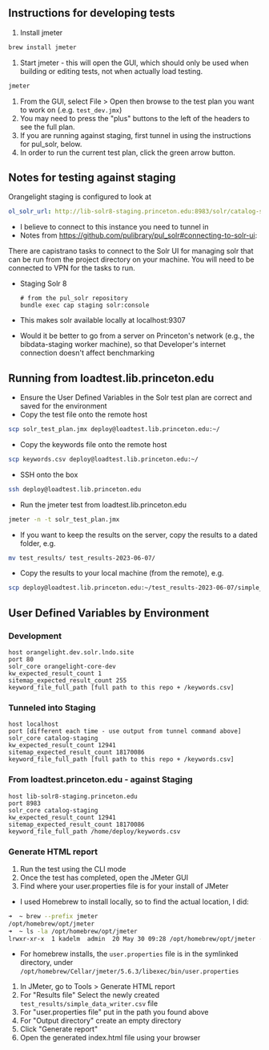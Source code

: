 ## Instructions for developing tests
1. Install jmeter
```bash
brew install jmeter 
```
1. Start jmeter - this will open the GUI, which should only be used when building or editing tests, not when actually load testing.
```bash
jmeter
```
1. From the GUI, select File > Open then browse to the test plan you want to work on (.e.g. `test_dev.jmx`)
1. You may need to press the "plus" buttons to the left of the headers to see the full plan.
1. If you are running against staging, first tunnel in using the instructions for pul_solr, below.
1. In order to run the current test plan, click the green arrow button.

## Notes for testing against staging
Orangelight staging is configured to look at
```yaml
ol_solr_url: http://lib-solr8-staging.princeton.edu:8983/solr/catalog-staging
```
* I believe to connect to this instance you need to tunnel in
* Notes from https://github.com/pulibrary/pul_solr#connecting-to-solr-ui:

There are capistrano tasks to connect to the Solr UI for managing solr that can be run from the project directory on your machine.  You will need to be connected to VPN for the tasks to run.

 * Staging Solr 8
   ```
   # from the pul_solr repository
   bundle exec cap staging solr:console
   ```
* This makes solr available locally at localhost:9307

* Would it be better to go from a server on Princeton's network (e.g., the bibdata-staging worker machine), so that Developer's internet connection doesn't affect benchmarking

## Running from loadtest.lib.princeton.edu
* Ensure the User Defined Variables in the Solr test plan are correct and saved for the environment
* Copy the test file onto the remote host
```bash
scp solr_test_plan.jmx deploy@loadtest.lib.princeton.edu:~/
```
* Copy the keywords file onto the remote host
```bash
scp keywords.csv deploy@loadtest.lib.princeton.edu:~/
```
* SSH onto the box
```bash
ssh deploy@loadtest.lib.princeton.edu
```
* Run the jmeter test from loadtest.lib.princeton.edu
```bash
jmeter -n -t solr_test_plan.jmx
```
* If you want to keep the results on the server, copy the results to a dated folder, e.g.
```bash
mv test_results/ test_results-2023-06-07/
```
* Copy the results to your local machine (from the remote), e.g.
```bash
scp deploy@loadtest.lib.princeton.edu:~/test_results-2023-06-07/simple_data_writer.csv ./test_results
```
## User Defined Variables by Environment
### Development
```
host orangelight.dev.solr.lndo.site
port 80
solr_core orangelight-core-dev
kw_expected_result_count 1
sitemap_expected_result_count 255
keyword_file_full_path [full path to this repo + /keywords.csv]
```

### Tunneled into Staging
```
host localhost
port [different each time - use output from tunnel command above]
solr_core catalog-staging
kw_expected_result_count 12941
sitemap_expected_result_count 18170086
keyword_file_full_path [full path to this repo + /keywords.csv]
```

### From loadtest.princeton.edu - against Staging
```
host lib-solr8-staging.princeton.edu
port 8983
solr_core catalog-staging
kw_expected_result_count 12941
sitemap_expected_result_count 18170086
keyword_file_full_path /home/deploy/keywords.csv
```

### Generate HTML report
1. Run the test using the CLI mode
1. Once the test has completed, open the JMeter GUI
1. Find where your user.properties file is for your install of JMeter
  * I used Homebrew to install locally, so to find the actual location, I did:
  ```bash
  ➜  ~ brew --prefix jmeter
/opt/homebrew/opt/jmeter
➜  ~ ls -la /opt/homebrew/opt/jmeter
lrwxr-xr-x  1 kadelm  admin  20 May 30 09:28 /opt/homebrew/opt/jmeter -> ../Cellar/jmeter/5.6.3
  ```
  * For homebrew installs, the `user.properties` file is in the symlinked directory, under `/opt/homebrew/Cellar/jmeter/5.6.3/libexec/bin/user.properties`
1. In JMeter, go to Tools > Generate HTML report
  1. For "Results file" Select the newly created `test_results/simple_data_writer.csv` file
  1. For "user.properties file" put in the path you found above
  1. For "Output directory" create an empty directory
  1. Click "Generate report"
1. Open the generated index.html file using your browser
